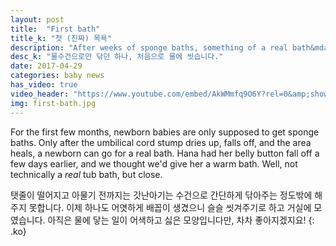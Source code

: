 ```yaml
---
layout: post
title:  "First bath"
title_k: "첫 (진짜) 목욕"
description: "After weeks of sponge baths, something of a real bath&mdash;kind of."
desc_k: "물수건으로만 닦던 하나, 처음으로 물에 씻습니다."
date: 2017-04-29
categories: baby news
has_video: true
video_header: "https://www.youtube.com/embed/AkWMmfq9O6Y?rel=0&amp;showinfo=0"
img: first-bath.jpg
---
```

For the first few months, newborn babies are only supposed to get sponge baths. Only after the umbilical cord stump dries up, falls off, and the area heals, a newborn can go for a real bath. Hana had her belly button fall off a few days earlier, and we thought we'd give her a warm bath. Well, not technically a _real_ tub bath, but close.

탯줄이 떨어지고 아물기 전까지는 갓난아기는 수건으로 간단하게 닦아주는 정도밖에 해주지 못합니다. 이제 하나도 어엿하게 배꼽이 생겼으니 슬슬 씻겨주기로 하고 거실에 모였습니다. 아직은 물에 닿는 일이 어색하고 싫은 모양입니다만, 차차 좋아지겠지요!
{: .ko}
